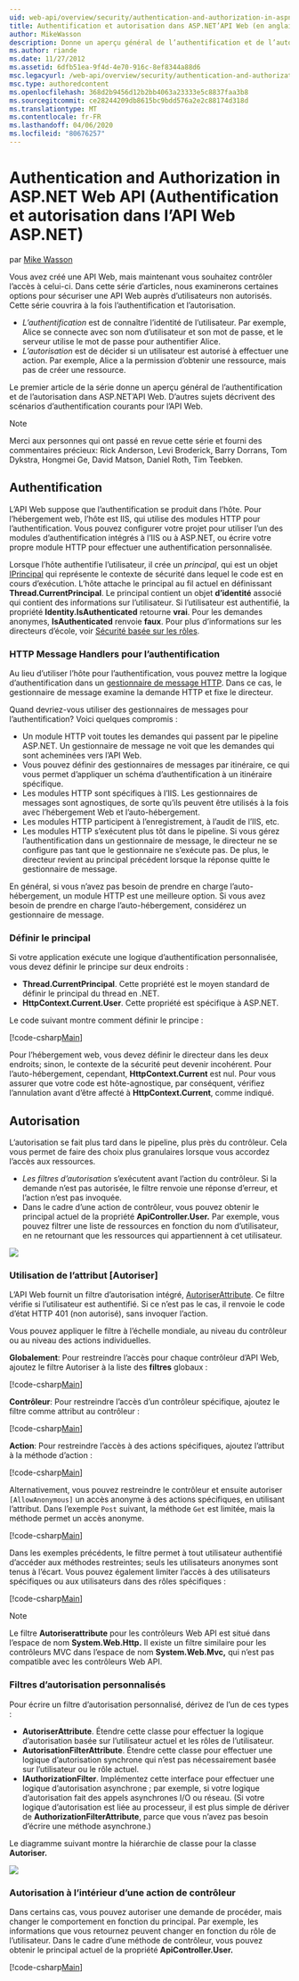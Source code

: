 ```yaml
---
uid: web-api/overview/security/authentication-and-authorization-in-aspnet-web-api
title: Authentification et autorisation dans ASP.NET’API Web (en anglais seulement) Microsoft Docs
author: MikeWasson
description: Donne un aperçu général de l’authentification et de l’autorisation dans ASP.NET’API Web.
ms.author: riande
ms.date: 11/27/2012
ms.assetid: 6dfb51ea-9f4d-4e70-916c-8ef8344a88d6
msc.legacyurl: /web-api/overview/security/authentication-and-authorization-in-aspnet-web-api
msc.type: authoredcontent
ms.openlocfilehash: 368d2b9456d12b2bb4063a23333e5c8837faa3b8
ms.sourcegitcommit: ce28244209db8615bc9bdd576a2e2c88174d318d
ms.translationtype: MT
ms.contentlocale: fr-FR
ms.lasthandoff: 04/06/2020
ms.locfileid: "80676257"
---
```

# <a name="authentication-and-authorization-in-aspnet-web-api"></a>Authentication and Authorization in ASP.NET Web API (Authentification et autorisation dans l’API Web ASP.NET)

par [Mike Wasson](https://github.com/MikeWasson)

Vous avez créé une API Web, mais maintenant vous souhaitez contrôler l’accès à celui-ci. Dans cette série d’articles, nous examinerons certaines options pour sécuriser une API Web auprès d’utilisateurs non autorisés. Cette série couvrira à la fois l’authentification et l’autorisation.

- *L’authentification* est de connaître l’identité de l’utilisateur. Par exemple, Alice se connecte avec son nom d’utilisateur et son mot de passe, et le serveur utilise le mot de passe pour authentifier Alice.
- *L’autorisation* est de décider si un utilisateur est autorisé à effectuer une action. Par exemple, Alice a la permission d’obtenir une ressource, mais pas de créer une ressource.

Le premier article de la série donne un aperçu général de l’authentification et de l’autorisation dans ASP.NET’API Web. D’autres sujets décrivent des scénarios d’authentification courants pour l’API Web.

> [!NOTE]
> Merci aux personnes qui ont passé en revue cette série et fourni des commentaires précieux: Rick Anderson, Levi Broderick, Barry Dorrans, Tom Dykstra, Hongmei Ge, David Matson, Daniel Roth, Tim Teebken.

## <a name="authentication"></a>Authentification

L’API Web suppose que l’authentification se produit dans l’hôte. Pour l’hébergement web, l’hôte est IIS, qui utilise des modules HTTP pour l’authentification. Vous pouvez configurer votre projet pour utiliser l’un des modules d’authentification intégrés à l’IIS ou à ASP.NET, ou écrire votre propre module HTTP pour effectuer une authentification personnalisée.

Lorsque l’hôte authentifie l’utilisateur, il crée un *principal*, qui est un objet [IPrincipal](https://msdn.microsoft.com/library/System.Security.Principal.IPrincipal.aspx) qui représente le contexte de sécurité dans lequel le code est en cours d’exécution. L’hôte attache le principal au fil actuel en définissant **Thread.CurrentPrincipal**. Le principal contient un objet **d’identité** associé qui contient des informations sur l’utilisateur. Si l’utilisateur est authentifié, la propriété **Identity.IsAuthenticated** retourne **vrai**. Pour les demandes anonymes, **IsAuthenticated** renvoie **faux**. Pour plus d’informations sur les directeurs d’école, voir [Sécurité basée sur les rôles](https://msdn.microsoft.com/library/shz8h065.aspx).

### <a name="http-message-handlers-for-authentication"></a>HTTP Message Handlers pour l’authentification

Au lieu d’utiliser l’hôte pour l’authentification, vous pouvez mettre la logique d’authentification dans un [gestionnaire de message HTTP](../advanced/http-message-handlers.md). Dans ce cas, le gestionnaire de message examine la demande HTTP et fixe le directeur.

Quand devriez-vous utiliser des gestionnaires de messages pour l’authentification? Voici quelques compromis :

- Un module HTTP voit toutes les demandes qui passent par le pipeline ASP.NET. Un gestionnaire de message ne voit que les demandes qui sont acheminées vers l’API Web.
- Vous pouvez définir des gestionnaires de messages par itinéraire, ce qui vous permet d’appliquer un schéma d’authentification à un itinéraire spécifique.
- Les modules HTTP sont spécifiques à l’IIS. Les gestionnaires de messages sont agnostiques, de sorte qu’ils peuvent être utilisés à la fois avec l’hébergement Web et l’auto-hébergement.
- Les modules HTTP participent à l’enregistrement, à l’audit de l’IIS, etc.
- Les modules HTTP s’exécutent plus tôt dans le pipeline. Si vous gérez l’authentification dans un gestionnaire de message, le directeur ne se configure pas tant que le gestionnaire ne s’exécute pas. De plus, le directeur revient au principal précédent lorsque la réponse quitte le gestionnaire de message.

En général, si vous n’avez pas besoin de prendre en charge l’auto-hébergement, un module HTTP est une meilleure option. Si vous avez besoin de prendre en charge l’auto-hébergement, considérez un gestionnaire de message.

### <a name="setting-the-principal"></a>Définir le principal

Si votre application exécute une logique d’authentification personnalisée, vous devez définir le principe sur deux endroits :

- **Thread.CurrentPrincipal**. Cette propriété est le moyen standard de définir le principal du thread en .NET.
- **HttpContext.Current.User**. Cette propriété est spécifique à ASP.NET.

Le code suivant montre comment définir le principe :

[!code-csharp[Main](authentication-and-authorization-in-aspnet-web-api/samples/sample1.cs)]

Pour l’hébergement web, vous devez définir le directeur dans les deux endroits; sinon, le contexte de la sécurité peut devenir incohérent. Pour l’auto-hébergement, cependant, **HttpContext.Current** est nul. Pour vous assurer que votre code est hôte-agnostique, par conséquent, vérifiez l’annulation avant d’être affecté à **HttpContext.Current**, comme indiqué.

## <a name="authorization"></a>Autorisation

L’autorisation se fait plus tard dans le pipeline, plus près du contrôleur. Cela vous permet de faire des choix plus granulaires lorsque vous accordez l’accès aux ressources.

- *Les filtres d’autorisation* s’exécutent avant l’action du contrôleur. Si la demande n’est pas autorisée, le filtre renvoie une réponse d’erreur, et l’action n’est pas invoquée.
- Dans le cadre d’une action de contrôleur, vous pouvez obtenir le principal actuel de la propriété **ApiController.User.** Par exemple, vous pouvez filtrer une liste de ressources en fonction du nom d’utilisateur, en ne retournant que les ressources qui appartiennent à cet utilisateur.

![](authentication-and-authorization-in-aspnet-web-api/_static/image1.png)

<a id="auth3"></a>
### <a name="using-the-authorize-attribute"></a>Utilisation de l’attribut [Autoriser]

L’API Web fournit un filtre d’autorisation intégré, [AutoriserAttribute](https://msdn.microsoft.com/library/system.web.http.authorizeattribute.aspx). Ce filtre vérifie si l’utilisateur est authentifié. Si ce n’est pas le cas, il renvoie le code d’état HTTP 401 (non autorisé), sans invoquer l’action.

Vous pouvez appliquer le filtre à l’échelle mondiale, au niveau du contrôleur ou au niveau des actions individuelles.

**Globalement**: Pour restreindre l’accès pour chaque contrôleur d’API Web, ajoutez le filtre Autoriser à la liste des **filtres** globaux :

[!code-csharp[Main](authentication-and-authorization-in-aspnet-web-api/samples/sample2.cs)]

**Contrôleur**: Pour restreindre l’accès d’un contrôleur spécifique, ajoutez le filtre comme attribut au contrôleur :

[!code-csharp[Main](authentication-and-authorization-in-aspnet-web-api/samples/sample3.cs)]

**Action**: Pour restreindre l’accès à des actions spécifiques, ajoutez l’attribut à la méthode d’action :

[!code-csharp[Main](authentication-and-authorization-in-aspnet-web-api/samples/sample4.cs)]

Alternativement, vous pouvez restreindre le contrôleur et ensuite autoriser `[AllowAnonymous]` un accès anonyme à des actions spécifiques, en utilisant l’attribut. Dans l’exemple `Post` suivant, la méthode `Get` est limitée, mais la méthode permet un accès anonyme.

[!code-csharp[Main](authentication-and-authorization-in-aspnet-web-api/samples/sample5.cs)]

Dans les exemples précédents, le filtre permet à tout utilisateur authentifié d’accéder aux méthodes restreintes; seuls les utilisateurs anonymes sont tenus à l’écart. Vous pouvez également limiter l’accès à des utilisateurs spécifiques ou aux utilisateurs dans des rôles spécifiques :

[!code-csharp[Main](authentication-and-authorization-in-aspnet-web-api/samples/sample6.cs)]

> [!NOTE]
> Le filtre **Autoriserattribute** pour les contrôleurs Web API est situé dans l’espace de nom **System.Web.Http.** Il existe un filtre similaire pour les contrôleurs MVC dans l’espace de nom **System.Web.Mvc,** qui n’est pas compatible avec les contrôleurs Web API.

### <a name="custom-authorization-filters"></a>Filtres d’autorisation personnalisés

Pour écrire un filtre d’autorisation personnalisé, dérivez de l’un de ces types :

- **AutoriserAttribute**. Étendre cette classe pour effectuer la logique d’autorisation basée sur l’utilisateur actuel et les rôles de l’utilisateur.
- **AutorisationFilterAttribute**. Étendre cette classe pour effectuer une logique d’autorisation synchrone qui n’est pas nécessairement basée sur l’utilisateur ou le rôle actuel.
- **IAuthorizationFilter**. Implémentez cette interface pour effectuer une logique d’autorisation asynchrone ; par exemple, si votre logique d’autorisation fait des appels asynchrones I/O ou réseau. (Si votre logique d’autorisation est liée au processeur, il est plus simple de dériver de **AuthorizationFilterAttribute**, parce que vous n’avez pas besoin d’écrire une méthode asynchrone.)

Le diagramme suivant montre la hiérarchie de classe pour la classe **Autoriser.**

![](authentication-and-authorization-in-aspnet-web-api/_static/image2.png)

### <a name="authorization-inside-a-controller-action"></a>Autorisation à l’intérieur d’une action de contrôleur

Dans certains cas, vous pouvez autoriser une demande de procéder, mais changer le comportement en fonction du principal. Par exemple, les informations que vous retournez peuvent changer en fonction du rôle de l’utilisateur. Dans le cadre d’une méthode de contrôleur, vous pouvez obtenir le principal actuel de la propriété **ApiController.User.**

[!code-csharp[Main](authentication-and-authorization-in-aspnet-web-api/samples/sample7.cs)]

